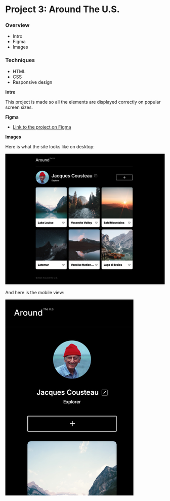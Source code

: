 # Project 3: Around The U.S.

### Overview  

* Intro  
* Figma  
* Images  

### Techniques

* HTML  
* CSS  
* Responsive design  
  
**Intro**
  
This project is made so all the elements are displayed correctly on popular screen sizes. 

**Figma**  
  
* [Link to the project on Figma](https://www.figma.com/file/ii4xxsJ0ghevUOcssTlHZv/Sprint-3%3A-Around-the-US?node-id=0%3A1)  
  
**Images**  

Here is what the site looks like on desktop:
  
![Alt text](./images/sitepreview.png "site preview image")

And here is the mobile view: 

![Alt text](./images/sitepreview-mobile.png "site preview image mobile version")



